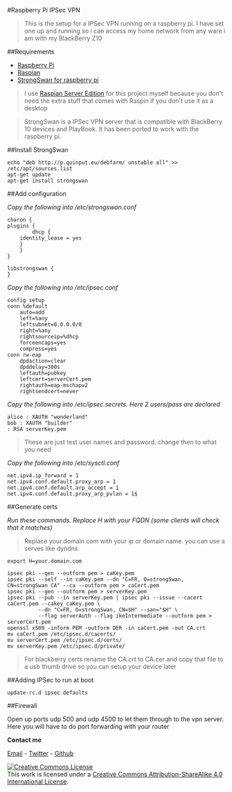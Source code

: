 #Raspberry Pi IPSec VPN

>This is the setup for a IPSec VPN running on a raspberry pi. I have set one up and running so i can access my home network from any ware i am with my BlackBerry Z10

##Requirements 

*   [Raspberry Pi](http://www.raspberrypi.org/)
*   [Raspian](http://www.raspbian.org/)
*   [StrongSwan for raspberry pi](http://www.strongswan.org/)

>I use [Raspian Server Edition](http://sirlagz.net/tag/raspbian-server-edition/) for this project myself because you don't need the extra stuff that comes with Raspin if you don't use it as a desktop

>StrongSwan is a IPSec VPN server that is compatible with BlackBerry 10 devices and PlayBook. It has been ported to work with the raspberry pi.


##Install StrongSwan

```
echo "deb http://p.quinput.eu/debfarm/ unstable all" >> /etc/apt/sources.list
apt-get update
apt-get install strongswan
```

##Add configuration

*Copy the following into /etc/strongswan.conf*

```
charon {
plugins {                
        dhcp {
    identity_lease = yes
    }
    }
}

libstrongswan {
}
```

*Copy the following into /etc/ipsec.conf*
    
```
config setup
conn %default
    auto=add
    left=%any
    leftsubnet=0.0.0.0/0
    right=%any
    rightsourceip=%dhcp
    forceencaps=yes
    compress=yes
conn rw-eap
    dpdaction=clear
    dpddelay=300s
    leftauth=pubkey
    leftcert=serverCert.pem
    rightauth=eap-mschapv2
    rightsendcert=never
```

*Copy the following into /etc/ipsec.secrets. Here 2 users/pass are declared*
    
```
alice : XAUTH "wonderland"
bob : XAUTH "builder"
: RSA serverKey.pem
```

>These are just test user names and password. change then to what you need

*Copy the following into /etc/sysctl.conf*

```
net.ipv4.ip_forward = 1
net.ipv4.conf.default.proxy_arp = 1
net.ipv4.conf.default.arp_accept = 1
net.ipv4.conf.default.proxy_arp_pvlan = 1$
```

##Generate certs

*Run these commands. Replace H with your FQDN (some clients will check that it matches)*

>Replace your.domain.com with your ip or domain name. you can use a serves like dyndns

```
export H=your.domain.com

ipsec pki --gen --outform pem > caKey.pem
ipsec pki --self --in caKey.pem --dn "C=FR, O=strongSwan, CN=strongSwan CA" --ca --outform pem > caCert.pem
ipsec pki --gen --outform pem > serverKey.pem
ipsec pki --pub --in serverKey.pem | ipsec pki --issue --cacert caCert.pem --cakey caKey.pem \
          --dn "C=FR, O=strongSwan, CN=$H" --san="$H" \
          --flag serverAuth --flag ikeIntermediate --outform pem > serverCert.pem
openssl x509 -inform PEM -outform DER -in caCert.pem -out CA.crt
mv caCert.pem /etc/ipsec.d/cacerts/
mv serverCert.pem /etc/ipsec.d/certs/
mv serverKey.pem /etc/ipsec.d/private/
```

>For blackberry certs rename the CA.crt to CA.cer and copy that file to a usb thumb drive so you can setup your device later

##Adding IPSec to run at boot
    
```
update-rc.d ipsec defaults
```

##Firewall

Open up ports udp 500 and udp 4500 to let them through to the vpn server. Here you will have to do port forwarding with your router

**Contact me**

[Email](mailto:badtoyz@gmail.com) - [Twitter](https://twitter.com/badtoyz) - [Github](https://github.com/badtoyz)

<a rel="license" href="http://creativecommons.org/licenses/by-sa/4.0/"><img alt="Creative Commons License" style="border-width:0" src="http://i.creativecommons.org/l/by-sa/4.0/88x31.png" /></a><br />This work is licensed under a <a rel="license" href="http://creativecommons.org/licenses/by-sa/4.0/">Creative Commons Attribution-ShareAlike 4.0 International License</a>.
